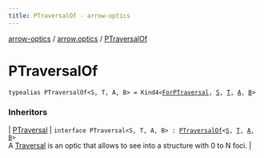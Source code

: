 ```yaml
---
title: PTraversalOf - arrow-optics
---
```


[arrow-optics](../index.html) / [arrow.optics](index.html) / [PTraversalOf](./-p-traversal-of.html)

# PTraversalOf

`typealias PTraversalOf<S, T, A, B> = Kind4<`[`ForPTraversal`](-for-p-traversal.html)`, `[`S`](-p-traversal-of.html#S)`, `[`T`](-p-traversal-of.html#T)`, `[`A`](-p-traversal-of.html#A)`, `[`B`](-p-traversal-of.html#B)`>`

### Inheritors

| [PTraversal](-p-traversal/index.html) | `interface PTraversal<S, T, A, B> : `[`PTraversalOf`](./-p-traversal-of.html)`<`[`S`](-p-traversal/index.html#S)`, `[`T`](-p-traversal/index.html#T)`, `[`A`](-p-traversal/index.html#A)`, `[`B`](-p-traversal/index.html#B)`>`<br>A [Traversal](-traversal.html) is an optic that allows to see into a structure with 0 to N foci. |

